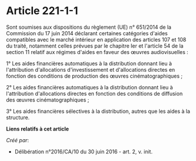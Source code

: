 # Article 221-1-1

Sont soumises aux dispositions du règlement (UE) n° 651/2014 de la Commission du 17 juin 2014 déclarant certaines catégories
d'aides compatibles avec le marché intérieur en application des articles 107 et 108 du traité, notamment celles prévues par
le chapitre Ier et l'article 54 de la section 11 relatif aux régimes d'aides en faveur des œuvres audiovisuelles :

1° Les aides financières automatiques à la distribution donnant lieu à l'attribution d'allocations d'investissement et
d'allocations directes en fonction des conditions de production des œuvres cinématographiques ;

2° Les aides financières automatiques à la distribution donnant lieu à l'attribution d'allocations directes en fonction des
conditions de diffusion des œuvres cinématographiques ;

3° Les aides financières sélectives à la distribution, autres que les aides à la structure.

**Liens relatifs à cet article**

_Créé par_:

  - Délibération n°2016/CA/10 du 30 juin 2016 - art. 2, v. init.
